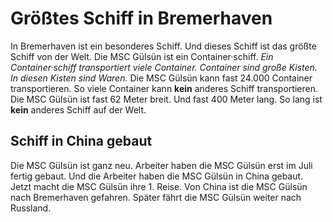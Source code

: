 # Größtes Schiff in Bremerhaven

In Bremerhaven ist ein besonderes Schiff. Und dieses Schiff ist das größte Schiff von der Welt. 
Die MSC Gülsün ist ein Container·schiff. 
*Ein Container·schiff transportiert viele Container.* 
*Container sind große Kisten.* 
*In diesen Kisten sind Waren.* Die MSC Gülsün kann fast 24.000 Container transportieren. So viele Container kann **kein** anderes Schiff transportieren. Die MSC Gülsün ist fast 62 Meter breit. Und fast 400 Meter lang. So lang ist **kein** anderes Schiff auf der Welt. 

## Schiff in China gebaut
Die MSC Gülsün ist ganz neu. Arbeiter haben die MSC Gülsün erst im Juli fertig gebaut. Und die Arbeiter haben die MSC Gülsün in China gebaut. Jetzt macht die MSC Gülsün ihre 1. Reise. Von China ist die MSC Gülsün nach Bremerhaven gefahren. Später fährt die MSC Gülsün weiter nach Russland. 
